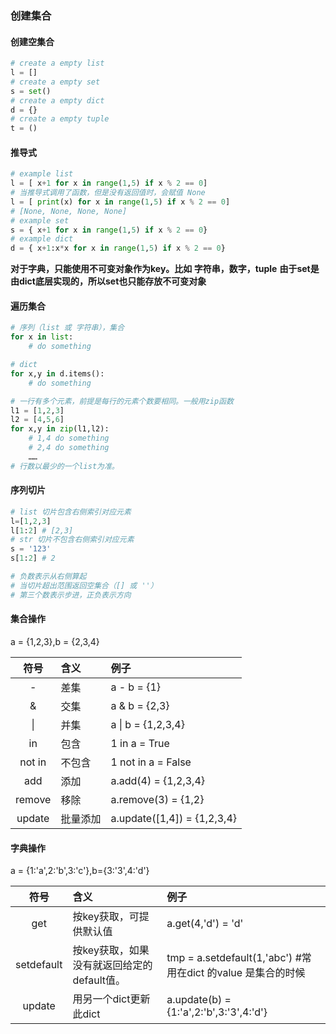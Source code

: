 ### 创建集合

#### 创建空集合

```python
# create a empty list
l = []
# create a empty set
s = set()
# create a empty dict
d = {}
# create a empty tuple
t = ()
```

#### 推导式

```python
# example list
l = [ x+1 for x in range(1,5) if x % 2 == 0]
# 当推导式调用了函数，但是没有返回值时，会赋值 None
l = [ print(x) for x in range(1,5) if x % 2 == 0]
# [None, None, None, None]
# example set
s = { x+1 for x in range(1,5) if x % 2 == 0}
# example dict
d = { x+1:x*x for x in range(1,5) if x % 2 == 0}
```

<b>对于字典，只能使用不可变对象作为key。比如 字符串，数字，tuple</b>
<b>由于set是由dict底层实现的，所以set也只能存放不可变对象</b>

#### 遍历集合

```python
# 序列（list 或 字符串），集合
for x in list:
    # do something

# dict
for x,y in d.items():
    # do something

# 一行有多个元素，前提是每行的元素个数要相同。一般用zip函数
l1 = [1,2,3]
l2 = [4,5,6]
for x,y in zip(l1,l2):
    # 1,4 do something
    # 2,4 do something
    ……
# 行数以最少的一个list为准。
```

#### 序列切片

```python
# list 切片包含右侧索引对应元素
l=[1,2,3]
l[1:2] # [2,3]
# str 切片不包含右侧索引对应元素
s = '123'
s[1:2] # 2

# 负数表示从右侧算起
# 当切片超出范围返回空集合（[] 或 ''）
# 第三个数表示步进，正负表示方向
```

#### 集合操作

a = {1,2,3},b = {2,3,4}

| 符号     | 含义   | 例子                          |
|:------:|:---- |:--------------------------- |
| -      | 差集   | a - b = {1}                 |
| &      | 交集   | a & b = {2,3}               |
| \|     | 并集   | a \| b = {1,2,3,4}          |
| in     | 包含   | 1 in a = True               |
| not in | 不包含  | 1 not in a = False          |
| add    | 添加   | a.add(4) = {1,2,3,4}        |
| remove | 移除   | a.remove(3) = {1,2}         |
| update | 批量添加 | a.update([1,4]) = {1,2,3,4} |

#### 字典操作

a = {1:'a',2:'b',3:'c'},b={3:'3',4:'d'}

| 符号         | 含义                         | 例子                                                 |
|:----------:|:-------------------------- |:-------------------------------------------------- |
| get        | 按key获取，可提供默认值              | a.get(4,'d') = 'd'                                 |
| setdefault | 按key获取，如果没有就返回给定的default值。 | tmp = a.setdefault(1,'abc') #常用在dict 的value 是集合的时候 |
| update     | 用另一个dict更新此dict            | a.update(b) = {1:'a',2:'b',3:'3',4:'d'}            |

